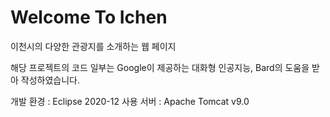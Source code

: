 # Welcome To Ichen
 이천시의 다양한 관광지를 소개하는 웹 페이지

해당 프로젝트의 코드 일부는 Google이 제공하는 대화형 인공지능, Bard의 도움을 받아 작성하였습니다.

개발 환경 : Eclipse 2020-12
사용 서버 : Apache Tomcat v9.0
